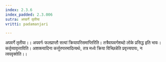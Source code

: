 ```yaml
---
index: 2.3.6
index_padded: 2.3.006
sutra: अपवर्गे तृतीया
vritti: padamanjari

---
```

अपवर्गे तृतीया।। अपवर्गः फलप्राप्तौ सत्यां क्रियापरिसमाप्तिरिति। तत्रैवापवर्गशब्दो लोके प्रसिद्ध इति भावः। कर्तृव्यावृत्ताविति। अशक्त्यादिना कर्त्तुरुपरमादित्यर्थः, तत्र मध्ये क्रिया विच्छिन्नेति प्रवृत्त्यपायः, न त्वपवृक्तेति।।